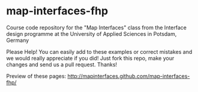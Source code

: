 map-interfaces-fhp
==================

Course code repository for the "Map Interfaces" class from the Interface design programme at the University of Applied Sciences in Potsdam, Germany

Please Help! You can easily add to these examples or correct mistakes and we would really appreciate if you did! Just fork this repo, make your changes and send us a pull request. Thanks!

Preview of these pages: http://mapinterfaces.github.com/map-interfaces-fhp/